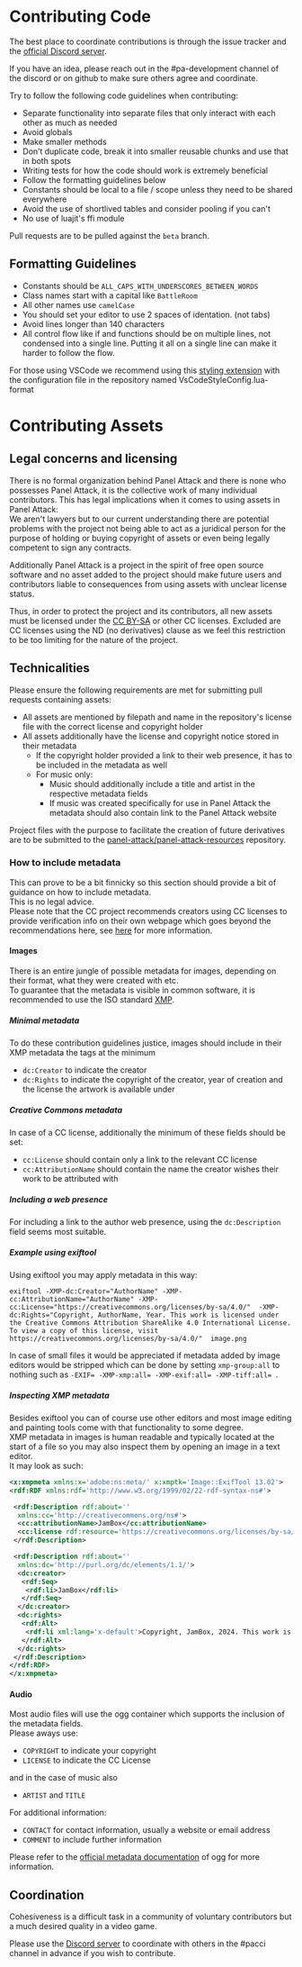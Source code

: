 # Contributing Code

The best place to coordinate contributions is through the issue tracker and the [official Discord server](http://discord.panelattack.com).

If you have an idea, please reach out in the #pa-development channel of the discord or on github to make sure others agree and coordinate.  

Try to follow the following code guidelines when contributing:
- Separate functionality into separate files that only interact with each other as much as needed
- Avoid globals
- Make smaller methods
- Don’t duplicate code, break it into smaller reusable chunks and use that in both spots
- Writing tests for how the code should work is extremely beneficial
- Follow the formatting guidelines below
- Constants should be local to a file / scope unless they need to be shared everywhere
- Avoid the use of shortlived tables and consider pooling if you can't
- No use of luajit's ffi module

Pull requests are to be pulled against the `beta` branch.  

## Formatting Guidelines

- Constants should be `ALL_CAPS_WITH_UNDERSCORES_BETWEEN_WORDS`
- Class names start with a capital like `BattleRoom`
- All other names use `camelCase`
- You should set your editor to use 2 spaces of identation. (not tabs)
- Avoid lines longer than 140 characters
- All control flow like if and functions should be on multiple lines, not condensed into a single line. Putting it all on a single line can make it harder to follow the flow.

For those using VSCode we recommend using this [styling extension](https://marketplace.visualstudio.com/items?itemName=Koihik.vscode-lua-format) with the configuration file in the repository named VsCodeStyleConfig.lua-format

# Contributing Assets

## Legal concerns and licensing

There is no formal organization behind Panel Attack and there is none who possesses Panel Attack, it is the collective work of many individual contributors. This has legal implications when it comes to using assets in Panel Attack:  
We aren't lawyers but to our current understanding there are potential problems with the project not being able to act as a juridical person for the purpose of holding or buying copyright of assets or even being legally competent to sign any contracts.

Additionally Panel Attack is a project in the spirit of free open source software and no asset added to the project should make future users and contributors liable to consequences from using assets with unclear license status.  

Thus, in order to protect the project and its contributors, all new assets must be licensed under the [CC BY-SA](https://creativecommons.org/licenses/by-sa/4.0/) or other CC licenses. Excluded are CC licenses using the ND (no derivatives) clause as we feel this restriction to be too limiting for the nature of the project.

## Technicalities

Please ensure the following requirements are met for submitting pull requests containing assets:
- All assets are mentioned by filepath and name in the repository's license file with the correct license and copyright holder
- All assets additionally have the license and copyright notice stored in their metadata
  - If the copyright holder provided a link to their web presence, it has to be included in the metadata as well
  - For music only:
    - Music should additionally include a title and artist in the respective metadata fields
    - If music was created specifically for use in Panel Attack the metadata should also contain link to the Panel Attack website

Project files with the purpose to facilitate the creation of future derivatives are to be submitted to the [panel-attack/panel-attack-resources](https://github.com/panel-attack/panel-attack-resources) repository.

### How to include metadata

This can prove to be a bit finnicky so this section should provide a bit of guidance on how to include metadata.  
This is no legal advice.  
Please note that the CC project recommends creators using CC licenses to provide verification info on their own webpage which goes beyond the recommendations here, see [here](https://wiki.creativecommons.org/wiki/Web_Statement) for more information.

#### Images

There is an entire jungle of possible metadata for images, depending on their format, what they were created with etc.  
To guarantee that the metadata is visible in common software, it is recommended to use the ISO standard [XMP](https://en.wikipedia.org/wiki/Extensible_Metadata_Platform).  

##### Minimal metadata

To do these contribution guidelines justice, images should include in their XMP metadata the tags at the minimum
- `dc:Creator` to indicate the creator
- `dc:Rights` to indicate the copyright of the creator, year of creation and the license the artwork is available under

##### Creative Commons metadata

In case of a CC license, additionally the minimum of these fields should be set:
- `cc:License` should contain only a link to the relevant CC license
- `cc:AttributionName` should contain the name the creator wishes their work to be attributed with

##### Including a web presence

For including a link to the author web presence, using the `dc:Description` field seems most suitable.

##### Example using exiftool

Using exiftool you may apply metadata in this way:
```
exiftool -XMP-dc:Creator="AuthorName" -XMP-cc:AttributionName="AuthorName" -XMP-cc:License="https://creativecommons.org/licenses/by-sa/4.0/"  -XMP-dc:Rights="Copyright, AuthorName, Year. This work is licensed under the Creative Commons Attribution ShareAlike 4.0 International License. To view a copy of this license, visit https://creativecommons.org/licenses/by-sa/4.0/"  image.png
```

In case of small files it would be appreciated if metadata added by image editors would be stripped which can be done by setting `xmp-group:all` to nothing such as `-EXIF= -XMP-xmp:all= -XMP-exif:all= -XMP-tiff:all= `.

##### Inspecting XMP metadata

Besides exiftool you can of course use other editors and most image editing and painting tools come with that functionality to some degree.  
XMP metadata in images is human readable and typically located at the start of a file so you may also inspect them by opening an image in a text editor.  
It may look as such:

```XML
<x:xmpmeta xmlns:x='adobe:ns:meta/' x:xmptk='Image::ExifTool 13.02'>
<rdf:RDF xmlns:rdf='http://www.w3.org/1999/02/22-rdf-syntax-ns#'>

 <rdf:Description rdf:about=''
  xmlns:cc='http://creativecommons.org/ns#'>
  <cc:attributionName>JamBox</cc:attributionName>
  <cc:license rdf:resource='https://creativecommons.org/licenses/by-sa/4.0/'/>
 </rdf:Description>

 <rdf:Description rdf:about=''
  xmlns:dc='http://purl.org/dc/elements/1.1/'>
  <dc:creator>
   <rdf:Seq>
    <rdf:li>JamBox</rdf:li>
   </rdf:Seq>
  </dc:creator>
  <dc:rights>
   <rdf:Alt>
    <rdf:li xml:lang='x-default'>Copyright, JamBox, 2024. This work is licensed under the Creative Commons Attribution ShareAlike 4.0 International License. To view a copy of this license, visit https://creativecommons.org/licenses/by-sa/4.0/</rdf:li>
   </rdf:Alt>
  </dc:rights>
 </rdf:Description>
</rdf:RDF>
</x:xmpmeta>
```


#### Audio

Most audio files will use the ogg container which supports the inclusion of the metadata fields.  
Please aways use:
- `COPYRIGHT` to indicate your copyright
- `LICENSE` to indicate the CC License

and in the case of music also
- `ARTIST` and `TITLE` 

For additional information:
- `CONTACT` for contact information, usually a website or email address
- `COMMENT` to include further information

Please refer to the [official metadata documentation](https://www.xiph.org/vorbis/doc/v-comment.html) of ogg for more information.

## Coordination

Cohesiveness is a difficult task in a community of voluntary contributors but a much desired quality in a video game.

Please use the [Discord server](http://discord.panelattack.com) to coordinate with others in the #pacci channel in advance if you wish to contribute.  
